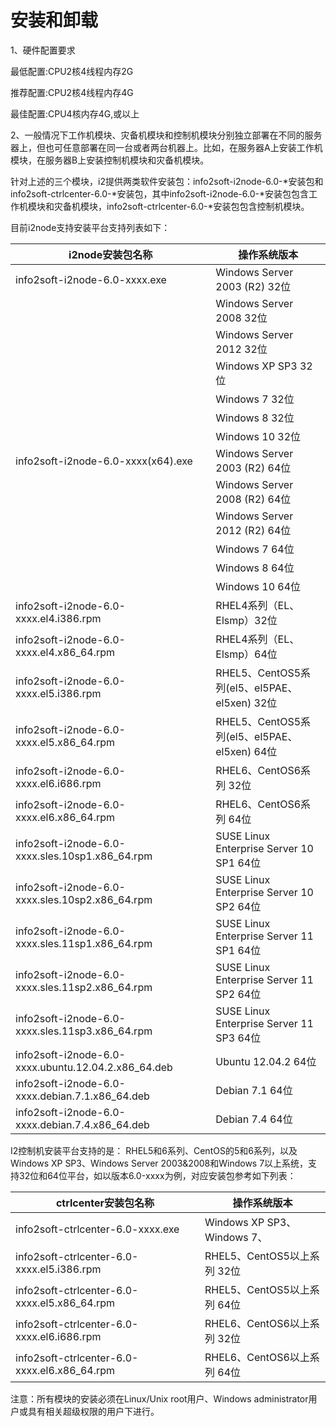 # 安装和卸载

1、硬件配置要求

最低配置:CPU2核4线程内存2G

推荐配置:CPU2核4线程内存4G

最佳配置:CPU4核内存4G,或以上

2、一般情况下工作机模块、灾备机模块和控制机模块分别独立部署在不同的服务器上，但也可任意部署在同一台或者两台机器上。比如，在服务器A上安装工作机模块，在服务器B上安装控制机模块和灾备机模块。

针对上述的三个模块，i2提供两类软件安装包：info2soft-i2node-6.0-*安装包和info2soft-ctrlcenter-6.0-*安装包，其中info2soft-i2node-6.0-*安装包包含工作机模块和灾备机模块，info2soft-ctrlcenter-6.0-*安装包包含控制机模块。

目前i2node支持安装平台支持列表如下：

| i2node安装包名称 | 操作系统版本 |
| --- | --- |
| info2soft-i2node-6.0-xxxx.exe | Windows Server 2003 (R2) 32位 |
|  | Windows Server 2008 32位 |
|  | Windows Server 2012 32位 |
|  | Windows XP SP3 32位 |
|  | Windows 7 32位 |
|  | Windows 8 32位 |
|  | Windows 10 32位 |
| info2soft-i2node-6.0-xxxx(x64).exe | Windows Server 2003 (R2) 64位 |
|  | Windows Server 2008 (R2) 64位 |
|  | Windows Server 2012 (R2) 64位 |
|  | Windows 7 64位 |
|  | Windows 8 64位 |
|  | Windows 10 64位 |
| info2soft-i2node-6.0-xxxx.el4.i386.rpm | RHEL4系列（EL、Elsmp）32位 |
| info2soft-i2node-6.0-xxxx.el4.x86_64.rpm | RHEL4系列（EL、Elsmp）64位 |
| info2soft-i2node-6.0-xxxx.el5.i386.rpm | RHEL5、CentOS5系列(el5、el5PAE、el5xen) 32位 |
| info2soft-i2node-6.0-xxxx.el5.x86_64.rpm | RHEL5、CentOS5系列(el5、el5PAE、el5xen) 64位 |
| info2soft-i2node-6.0-xxxx.el6.i686.rpm | RHEL6、CentOS6系列 32位 |
| info2soft-i2node-6.0-xxxx.el6.x86_64.rpm | RHEL6、CentOS6系列 64位 |
| info2soft-i2node-6.0-xxxx.sles.10sp1.x86_64.rpm | SUSE Linux Enterprise Server 10 SP1 64位 |
| info2soft-i2node-6.0-xxxx.sles.10sp2.x86_64.rpm | SUSE Linux Enterprise Server 10 SP2 64位 |
| info2soft-i2node-6.0-xxxx.sles.11sp1.x86_64.rpm | SUSE Linux Enterprise Server 11 SP1 64位 |
| info2soft-i2node-6.0-xxxx.sles.11sp2.x86_64.rpm | SUSE Linux Enterprise Server 11 SP2 64位 |
| info2soft-i2node-6.0-xxxx.sles.11sp3.x86_64.rpm | SUSE Linux Enterprise Server 11 SP3 64位 |
| info2soft-i2node-6.0-xxxx.ubuntu.12.04.2.x86_64.deb | Ubuntu 12.04.2 64位 |
| info2soft-i2node-6.0-xxxx.debian.7.1.x86_64.deb | Debian 7.1 64位 |
| info2soft-i2node-6.0-xxxx.debian.7.4.x86_64.deb | Debian 7.4 64位 |

I2控制机安装平台支持的是： RHEL5和6系列、CentOS的5和6系列，以及Windows XP SP3、Windows Server 2003&amp;2008和Windows 7以上系统，支持32位和64位平台，如以版本6.0-xxxx为例，对应安装包参考如下列表：

| ctrlcenter安装包名称 | 操作系统版本 |
| --- | --- |
| info2soft-ctrlcenter-6.0-xxxx.exe | Windows XP SP3、Windows 7、 |
| info2soft-ctrlcenter-6.0-xxxx.el5.i386.rpm | RHEL5、CentOS5以上系列 32位 |
| info2soft-ctrlcenter-6.0-xxxx.el5.x86_64.rpm | RHEL5、CentOS5以上系列 64位 |
| info2soft-ctrlcenter-6.0-xxxx.el6.i686.rpm | RHEL6、CentOS6以上系列 32位 |
| info2soft-ctrlcenter-6.0-xxxx.el6.x86_64.rpm | RHEL6、CentOS6以上系列 64位 |

注意：所有模块的安装必须在Linux/Unix root用户、Windows administrator用户或具有相关超级权限的用户下进行。